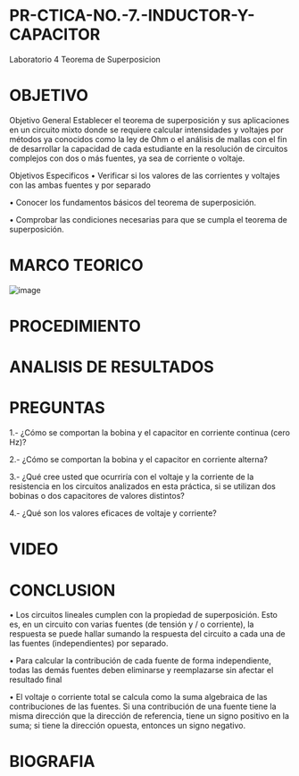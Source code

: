 # PR-CTICA-NO.-7.-INDUCTOR-Y-CAPACITOR

Laboratorio 4 Teorema de Superposicion

# OBJETIVO 

Objetivo General
Establecer el teorema de superposición y sus aplicaciones en un circuito mixto donde se requiere calcular intensidades y voltajes por métodos ya conocidos como la ley de Ohm o el análisis de mallas con el fin de desarrollar la capacidad de cada estudiante en la resolución de circuitos complejos con dos o más fuentes, ya sea de corriente o voltaje.

Objetivos Especificos
• Verificar si los valores de las corrientes y voltajes con las ambas fuentes y por separado

• Conocer los fundamentos básicos del teorema de superposición.

• Comprobar las condiciones necesarias para que se cumpla el teorema de superposición.

# MARCO TEORICO

![image](https://user-images.githubusercontent.com/84587118/131431648-6d0eebab-1ece-4603-918c-a864a1cea9e7.png)



# PROCEDIMIENTO 

# ANALISIS DE RESULTADOS 

# PREGUNTAS 

1.- ¿Cómo se comportan la bobina y el capacitor en corriente continua (cero Hz)?

2.- ¿Cómo se comportan la bobina y el capacitor en corriente alterna?

3.- ¿Qué cree usted que ocurriría con el voltaje  y la corriente de la resistencia en los
circuitos analizados en esta práctica, si se utilizan dos bobinas o dos capacitores de valores
distintos?

4.- ¿Qué son los valores eficaces de voltaje y corriente?


# VIDEO



# CONCLUSION 

• Los circuitos lineales cumplen con la propiedad de superposición. Esto es, en un circuito con varias fuentes (de tensión y / o corriente), la respuesta se puede hallar sumando la respuesta del circuito a cada una de las fuentes (independientes) por separado.

• Para calcular la contribución de cada fuente de forma independiente, todas las demás fuentes deben eliminarse y reemplazarse sin afectar el resultado final

• El voltaje o corriente total se calcula como la suma algebraica de las contribuciones de las fuentes. Si una contribución de una fuente tiene la misma dirección que la dirección de referencia, tiene un signo positivo en la suma; si tiene la dirección opuesta, entonces un signo negativo.

# BIOGRAFIA





